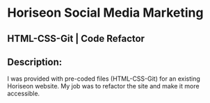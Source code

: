 # Horiseon Social Media Marketing
## HTML-CSS-Git | Code Refactor
## Description:
I was provided with pre-coded files (HTML-CSS-Git) for an existing Horiseon website. My job was to refactor the site and make it more accessible. 
